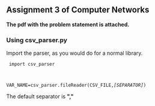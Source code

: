
## Assignment 3 of Computer Networks

<b> The pdf with the problem statement is attached.</b>

### Using csv_parser.py

Import the parser, as you would do for a normal library.

<code> import csv_parser

VAR_NAME=csv_parser.fileReader(CSV_FILE,<i>[SEPARATOR]</i>)</code>

The default separator is <b>","</b>
